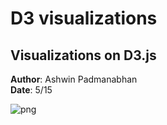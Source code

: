 # D3 visualizations
## Visualizations on D3.js

**Author**: Ashwin Padmanabhan  
**Date**: 5/15


![png](widgets.gif)

